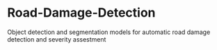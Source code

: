 # Road-Damage-Detection
Object detection and segmentation models for automatic road damage detection and severity assestment
